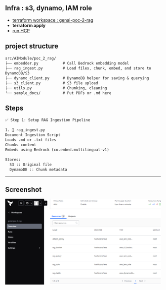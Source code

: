 ## Infra : s3, dynamo, IAM role
- [terraform workspace : genai-poc-2-rag](https://app.terraform.io/app/lekhrajdinkar-org/workspaces/genai-poc-2-rag)
- **terraform apply**
- [run HCP](https://app.terraform.io/app/lekhrajdinkar-org/genai-poc-2-rag/runs/run-TyiNbuDn4Veg3hrj)

## project structure
```
src/AIModule/poc_2_rag/
├── embedder.py           # Call Bedrock embedding model
├── rag_ingest.py         # Load files, chunk, embed, and store to DynamoDB/S3
├── dynamo_client.py      # DynamoDB helper for saving & querying
├── s3_client.py          # S3 file upload
├── utils.py              # Chunking, cleaning
└── sample_docs/          # Put PDFs or .md here
```

## Steps
```
✅ Step 1: Setup RAG Ingestion Pipeline

1. 📄 rag_ingest.py 
Document Ingestion Script
Loads .md or .txt files
Chunks content
Embeds using Bedrock (co.embed.multilingual-v1)

Stores:
  S3 :: Original file
  DynamoDB :: Chunk metadata
```

---
## Screenshot

![img.png](img.png)

